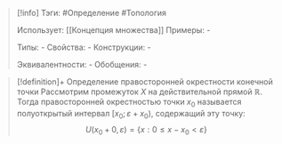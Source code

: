> [!info]
> Тэги: #Определение #Топология  
> 
> Использует: [[Концепция множества]]
> Примеры: *-*
> 
> Типы: *-*
> Свойства: *-*
> Конструкции: *-*
> 
> Эквивалентности: *-*
> Обобщения: *-*

> [!definition]+ Определение правосторонней окрестности конечной точки
> Рассмотрим промежуток $X$ на действительной прямой $\mathbb{R}$. Тогда правосторонней окрестностью точки $x_0$ называется полуоткрытый интервал $[x_0;\varepsilon+x_0)$, содержащий эту точку:
> $$U(x_0+0,\varepsilon) = \{x: 0 \leq x - x_0 < \varepsilon\}$$